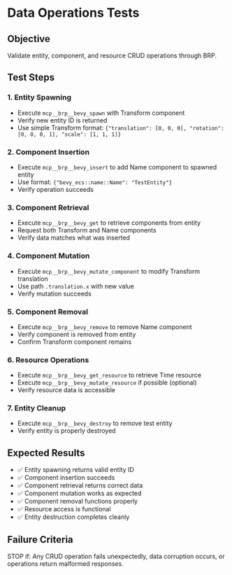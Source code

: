 # Data Operations Tests

## Objective
Validate entity, component, and resource CRUD operations through BRP.

## Test Steps

### 1. Entity Spawning
- Execute `mcp__brp__bevy_spawn` with Transform component
- Verify new entity ID is returned
- Use simple Transform format: `{"translation": [0, 0, 0], "rotation": [0, 0, 0, 1], "scale": [1, 1, 1]}`

### 2. Component Insertion
- Execute `mcp__brp__bevy_insert` to add Name component to spawned entity
- Use format: `{"bevy_ecs::name::Name": "TestEntity"}`
- Verify operation succeeds

### 3. Component Retrieval
- Execute `mcp__brp__bevy_get` to retrieve components from entity
- Request both Transform and Name components
- Verify data matches what was inserted

### 4. Component Mutation
- Execute `mcp__brp__bevy_mutate_component` to modify Transform translation
- Use path `.translation.x` with new value
- Verify mutation succeeds

### 5. Component Removal
- Execute `mcp__brp__bevy_remove` to remove Name component
- Verify component is removed from entity
- Confirm Transform component remains

### 6. Resource Operations
- Execute `mcp__brp__bevy_get_resource` to retrieve Time resource
- Execute `mcp__brp__bevy_mutate_resource` if possible (optional)
- Verify resource data is accessible

### 7. Entity Cleanup
- Execute `mcp__brp__bevy_destroy` to remove test entity
- Verify entity is properly destroyed

## Expected Results
- ✅ Entity spawning returns valid entity ID
- ✅ Component insertion succeeds
- ✅ Component retrieval returns correct data
- ✅ Component mutation works as expected
- ✅ Component removal functions properly
- ✅ Resource access is functional
- ✅ Entity destruction completes cleanly

## Failure Criteria
STOP if: Any CRUD operation fails unexpectedly, data corruption occurs, or operations return malformed responses.